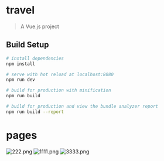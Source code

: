 # travel

> A Vue.js project

## Build Setup

``` bash
# install dependencies
npm install

# serve with hot reload at localhost:8080
npm run dev

# build for production with minification
npm run build

# build for production and view the bundle analyzer report
npm run build --report
```

# pages

![222.png](https://i.loli.net/2018/10/19/5bc9830c46382.png)
![1111.png](https://i.loli.net/2018/10/19/5bc9830d3225b.png)
![3333.png](https://i.loli.net/2018/10/19/5bc9830d3c6f6.png)
